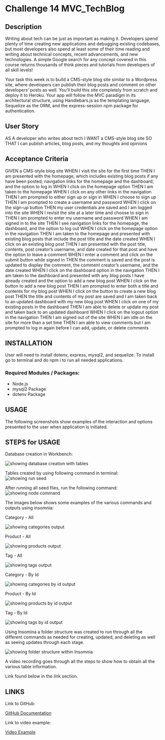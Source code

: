 # Challenge 14 MVC_TechBlog

## Description 

Writing about tech can be just as important as making it. Developers spend plenty of time creating new applications and debugging existing codebases, but most developers also spend at least some of their time reading and writing about technical concepts, recent advancements, and new technologies. A simple Google search for any concept covered in this course returns thousands of think pieces and tutorials from developers of all skill levels!

Your task this week is to build a CMS-style blog site similar to a Wordpress site, where developers can publish their blog posts and comment on other developers’ posts as well. You’ll build this site completely from scratch and deploy it to Heroku. Your app will follow the MVC paradigm in its architectural structure, using Handlebars.js as the templating language, Sequelize as the ORM, and the express-session npm package for authentication.

## User Story


AS A developer who writes about tech
I WANT a CMS-style blog site
SO THAT I can publish articles, blog posts, and my thoughts and opinions


## Acceptance Criteria


GIVEN a CMS-style blog site
WHEN I visit the site for the first time
THEN I am presented with the homepage, which includes existing blog posts if any have been posted; navigation links for the homepage and the dashboard; and the option to log in
WHEN I click on the homepage option
THEN I am taken to the homepage
WHEN I click on any other links in the navigation
THEN I am prompted to either sign up or sign in
WHEN I choose to sign up
THEN I am prompted to create a username and password
WHEN I click on the sign-up button
THEN my user credentials are saved and I am logged into the site
WHEN I revisit the site at a later time and choose to sign in
THEN I am prompted to enter my username and password
WHEN I am signed in to the site
THEN I see navigation links for the homepage, the dashboard, and the option to log out
WHEN I click on the homepage option in the navigation
THEN I am taken to the homepage and presented with existing blog posts that include the post title and the date created
WHEN I click on an existing blog post
THEN I am presented with the post title, contents, post creator’s username, and date created for that post and have the option to leave a comment
WHEN I enter a comment and click on the submit button while signed in
THEN the comment is saved and the post is updated to display the comment, the comment creator’s username, and the date created
WHEN I click on the dashboard option in the navigation
THEN I am taken to the dashboard and presented with any blog posts I have already created and the option to add a new blog post
WHEN I click on the button to add a new blog post
THEN I am prompted to enter both a title and contents for my blog post
WHEN I click on the button to create a new blog post
THEN the title and contents of my post are saved and I am taken back to an updated dashboard with my new blog post
WHEN I click on one of my existing posts in the dashboard
THEN I am able to delete or update my post and taken back to an updated dashboard
WHEN I click on the logout option in the navigation
THEN I am signed out of the site
WHEN I am idle on the site for more than a set time
THEN I am able to view comments but I am prompted to log in again before I can add, update, or delete comments


## INSTALLATION 


User will need to install dotenv, express, mysql2, and sequelize. To install go to terminal and do npm i to run all needed applications. 


### Required Modules / Packages:

* Node.js
* mysql2 Package
* dotenv Package


## USAGE 


The following screenshots show examples of the interaction and options presented to the user when application is initiated. 

## STEPS for USAGE


Database creation in Workbench:

![showing database creation with tables](./assests/db_created_tables.png)

Tables created by using following command in terminal: ![showing run seed](./assests/run_seed.png)

After running all seed files, run the following command: ![showing node command](./assests/node_server.png)

The images below shows some examples of the various commands and outputs using insomnia:

Category - All

![showing categories output](./assests/get_categories.png)

Product - All

![showing products output](./assests/get_products.png)

Tag - All

![showing tags output](./assests/get_tags.png)


Category - By Id

![showing categories by id output](./assests/get_categories_byID.png)

Product - By Id

![showing products by id output](./assests/get_products_byID.png)

Tag - By Id

![showing tags by id output](./assests/get_tags_byID.png)


Using Insomina a folder structure was created to run through all the different commands as needed for creating, updated, and deleting as well as seeing updates through each stage. 

![showing folder structure within Insomnia](./assests/various_requests_layout.png)

A video recording goes through all the steps to show how to obtain all the various table information. 

Link found below in the link section. 



## LINKS 


Link to GitHub:

[GitHub Documentation](https://github.com/TrianaD/ecommerce_backend)



Link to video example: 

[Video Example](https://drive.google.com/file/d/12mhHXm0fhslU-ZczGuAo5Gfqhbd-aJcJ/view)
